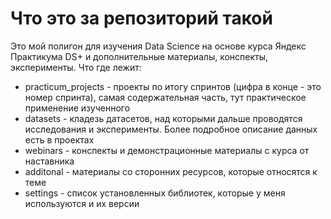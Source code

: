 # Что это за репозиторий такой  

Это мой полигон для изучения Data Science на основе курса Яндекс Практикума DS+ и дополнительные материалы, конспекты, эксперименты. Что где лежит:  
- practicum_projects - проекты по итогу спринтов (цифра в конце - это номер спринта), самая содержательная часть, тут практическое применение изученного  
- datasets - кладезь датасетов, над которыми дальше проводятся исследования и эксперименты. Более подробное описание данных есть в проектах  
- webinars - конспекты и демонстрационные материалы с курса от наставника  
- additonal - материалы со сторонних ресурсов, которые относятся к теме  
- settings - список установленных библиотек, которые у меня используются и их версии  
